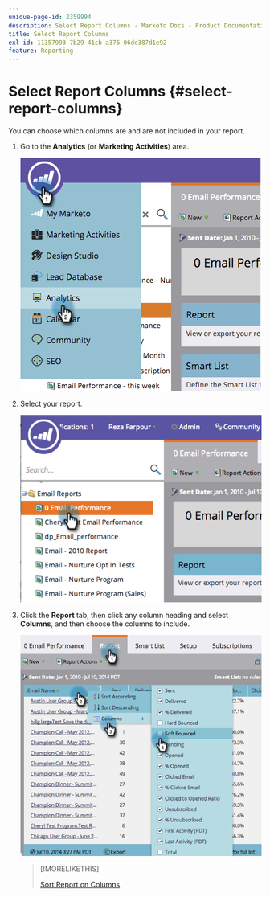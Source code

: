 ```yaml
---
unique-page-id: 2359994
description: Select Report Columns - Marketo Docs - Product Documentation
title: Select Report Columns
exl-id: 11357993-7b29-41cb-a376-06de387d1e92
feature: Reporting
---
```

# Select Report Columns {#select-report-columns}

You can choose which columns are and are not included in your report.

1. Go to the **Analytics** (or **Marketing Activities**) area.

   ![](assets/image2014-9-16-10-3a43-3a0.png)

1. Select your report.

   ![](assets/image2014-9-16-10-3a43-3a5.png)

1. Click the **Report** tab, then click any column heading and select **Columns**, and then choose the columns to include.

   ![](assets/image2014-9-16-10-3a43-3a9.png)

   >[!MORELIKETHIS]
   >
   >[Sort Report on Columns](/help/marketo/product-docs/reporting/basic-reporting/editing-reports/sort-report-on-columns.md)
